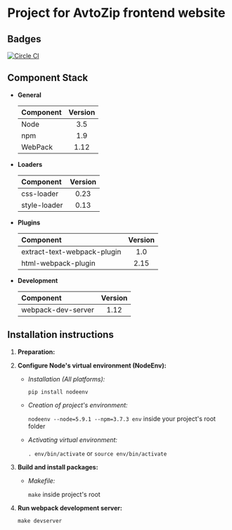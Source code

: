 # Project for AvtoZip frontend website

## Badges

[![Circle CI](https://circleci.com/gh/AvtoZip/app-avtozip.svg?style=shield)](https://circleci.com/gh/AvtoZip/app-avtozip)

## Component Stack

+ **General**

   | Component | Version |
   |:---|:---:|
   | Node | 3.5 |
   | npm | 1.9 |
   | WebPack | 1.12 |

+ **Loaders**

   | Component | Version |
   |:---|:---:|
   | css-loader | 0.23 |
   | style-loader | 0.13 |

+ **Plugins**

   | Component | Version |
   |:---|:---:|
   | extract-text-webpack-plugin | 1.0 |
   | html-webpack-plugin | 2.15 |

+ **Development**

   | Component | Version |
   |:---|:---:|
   | webpack-dev-server | 1.12 |


## Installation instructions

1. **Preparation:**

1. **Configure Node's virtual environment (NodeEnv):**

   - *Installation (All platforms):*

      `pip install nodeenv`

   - *Creation of project's environment:*

      `nodeenv --node=5.9.1 --npm=3.7.3 env` inside your project's root folder

   - *Activating virtual environment:*

      `. env/bin/activate` or `source env/bin/activate`

1. **Build and install packages:**

   - *Makefile:*

      `make` inside project's root

1. **Run webpack development server:**

   `make devserver`
